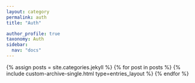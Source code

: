 ```yaml
---
layout: category
permalink: auth
title: "Auth"

author_profile: true
taxonomy: Auth
sidebar:
  nav: "docs"
---
```


{% assign posts = site.categories.jekyll %}
{% for post in posts %}
  {% include custom-archive-single.html type=entries_layout %}
{% endfor %}